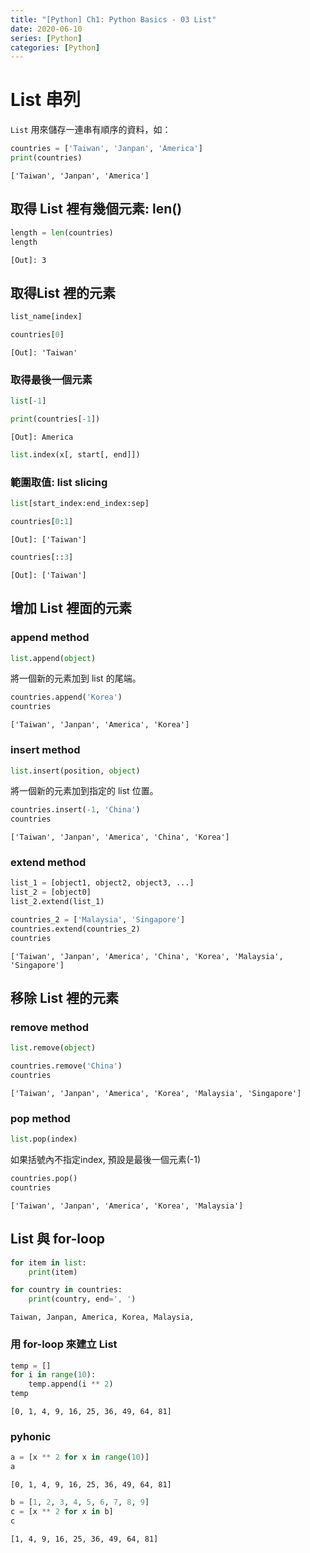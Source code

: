 ```yaml
---
title: "[Python] Ch1: Python Basics - 03 List"
date: 2020-06-10
series: [Python]
categories: [Python]
---
```


# List 串列

`List` 用來儲存一連串有順序的資料，如：

```python
countries = ['Taiwan', 'Janpan', 'America']
print(countries)
```

    ['Taiwan', 'Janpan', 'America']

## 取得 List 裡有幾個元素: len()

```python
length = len(countries)
length
```

    [Out]: 3

## 取得List 裡的元素

```python
list_name[index]
```

```python
countries[0]
```

    [Out]: 'Taiwan'

### 取得最後一個元素

```python
list[-1]
```

```python
print(countries[-1])
```

    [Out]: America

```python
list.index(x[, start[, end]])
```

### 範圍取值: list slicing

```python
list[start_index:end_index:sep]
```

```python
countries[0:1]
```

    [Out]: ['Taiwan']

```python
countries[::3]
```

    [Out]: ['Taiwan']

## 增加 List 裡面的元素

### append method

```python
list.append(object)
```

將一個新的元素加到 list 的尾端。

```python
countries.append('Korea')
countries
```

    ['Taiwan', 'Janpan', 'America', 'Korea']

### insert method

```python
list.insert(position, object)
```

將一個新的元素加到指定的 list 位置。

```python
countries.insert(-1, 'China')
countries
```

    ['Taiwan', 'Janpan', 'America', 'China', 'Korea']

### extend method

```python
list_1 = [object1, object2, object3, ...]
list_2 = [object0]
list_2.extend(list_1)
```

```python
countries_2 = ['Malaysia', 'Singapore']
countries.extend(countries_2)
countries
```

    ['Taiwan', 'Janpan', 'America', 'China', 'Korea', 'Malaysia', 'Singapore']

## 移除 List 裡的元素

### remove method

```python
list.remove(object)
```

```python
countries.remove('China')
countries
```

    ['Taiwan', 'Janpan', 'America', 'Korea', 'Malaysia', 'Singapore']

### pop method

```python
list.pop(index)
```

如果括號內不指定index, 預設是最後一個元素(-1)

```python
countries.pop()
countries
```

    ['Taiwan', 'Janpan', 'America', 'Korea', 'Malaysia']

## List 與 for-loop

```python
for item in list:
    print(item)
```

```python
for country in countries:
    print(country, end=', ')
```

    Taiwan, Janpan, America, Korea, Malaysia,

### 用 for-loop 來建立 List

```python
temp = []
for i in range(10):
    temp.append(i ** 2)
temp
```

    [0, 1, 4, 9, 16, 25, 36, 49, 64, 81]

### pyhonic

```python
a = [x ** 2 for x in range(10)]
a
```

    [0, 1, 4, 9, 16, 25, 36, 49, 64, 81]

```python
b = [1, 2, 3, 4, 5, 6, 7, 8, 9]
c = [x ** 2 for x in b]
c
```

    [1, 4, 9, 16, 25, 36, 49, 64, 81]
